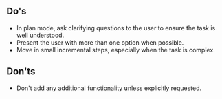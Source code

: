 ## Do's
- In plan mode, ask clarifying questions to the user to ensure the task is well understood.
- Present the user with more than one option when possible.
- Move in small incremental steps, especially when the task is complex.

## Don'ts
- Don't add any additional functionality unless explicitly requested.
